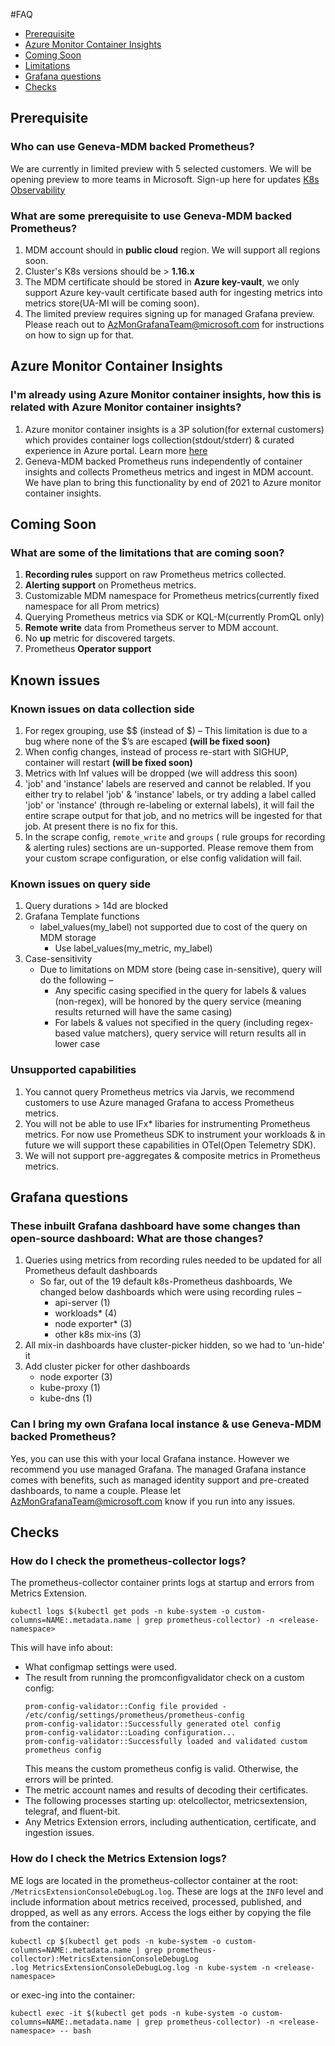#FAQ
* [Prerequisite](./PromMDMfaq.md#prerequisite)
* [Azure Monitor Container Insights](./PromMDMfaq.md#azure-monitor-container-insights)
* [Coming Soon](./PromMDMfaq.md#coming-soon)
* [Limitations](./PromMDMfaq.md#known-issues)
* [Grafana questions](./PromMDMfaq.md#grafana-questions)
* [Checks](./PromMDMfaq.md#checks)

## Prerequisite

### Who can use Geneva-MDM backed Prometheus?
We are currently in limited preview with 5 selected customers. We will be opening preview to more teams in Microsoft. Sign-up here for updates [K8s Observability](https://idwebelements/GroupManagement.aspx?Group=K8sObsUpdates&Operation=join)

### What are some prerequisite to use Geneva-MDM backed Prometheus?
1. MDM account should in **public cloud** region. We will support all regions soon.
2. Cluster's K8s versions should be > **1.16.x**
3. The MDM certificate should be stored in **Azure key-vault**, we only support Azure key-vault certificate based auth for ingesting metrics into metrics store(UA-MI will be coming soon).
4. The limited preview requires signing up for managed Grafana preview. Please reach out to [AzMonGrafanaTeam@microsoft.com](mailto:AzMonGrafanaTeam@microsoft.com) for instructions on how to sign up for that.

## Azure Monitor Container Insights

### I'm already using Azure Monitor container insights, how this is related with Azure Monitor container insights?

1. Azure monitor container insights is a 3P solution(for external customers) which provides container logs collection(stdout/stderr) & curated experience in Azure portal. Learn more [here](https://docs.microsoft.com/en-us/azure/azure-monitor/containers/container-insights-overview) 
2. Geneva-MDM backed Prometheus runs independently of container insights and collects Prometheus metrics and ingest in MDM account. We have plan to bring this functionality by end of 2021 to Azure monitor container insights.

## Coming Soon

### What are some of the limitations that are coming soon?
1. **Recording rules** support on raw Prometheus metrics collected.
2. **Alerting support** on Prometheus metrics.
3. Customizable MDM namespace for Prometheus metrics(currently fixed namespace for all Prom metrics)
4. Querying Prometheus metrics via SDK or KQL-M(currently PromQL only)
5. **Remote write** data from Prometheus server to MDM account.
6. No **up** metric for discovered targets.
7. Prometheus **Operator support**

## Known issues

### Known issues on data collection side
1. For regex grouping, use $$ (instead of $) – This limitation is due to a bug where none of the $’s are escaped **(will be fixed soon)**
2. When config changes, instead of process re-start with SIGHUP, container will restart **(will be fixed soon)**
3. Metrics with Inf values will be dropped (we will address this soon)
4. 'job' and 'instance' labels are reserved and cannot be relabled. If you either try to relabel 'job' & 'instance' labels, or try adding a label called 'job' or 'instance' (through re-labeling or external labels), it will fail the entire scrape output for that job, and no metrics will be ingested for that job. At present there is no fix for this.
5. In the scrape config, `remote_write` and `groups` ( rule groups for recording & alerting rules) sections are un-supported. Please remove them from your custom scrape configuration, or else config validation will fail.


### Known issues on query side
1. Query durations > 14d are blocked
2. Grafana Template functions
    * label_values(my_label) not supported due to cost of the query on MDM storage
        * Use label_values(my_metric, my_label)
3. Case-sensitivity
    * Due to limitations on MDM store (being case in-sensitive), query will do the following –
       * Any specific casing specified in the query for labels & values (non-regex), will be honored by the query service (meaning results returned will have the same casing)
       * For labels & values not specified in the query (including regex-based value matchers), query service will return results all in lower case

### Unsupported capabilities
1. You cannot query Prometheus metrics via Jarvis, we recommend customers to use Azure managed Grafana to access Prometheus metrics.
2. You will not be able to use IFx* libaries for instrumenting Prometheus metrics. For now use Prometheus SDK to instrument your workloads & in future we will support these capabilities in OTel(Open Telemetry SDK).
3. We will not support pre-aggregates & composite metrics in Prometheus metrics.

## Grafana questions

### These inbuilt Grafana dashboard have some changes than open-source dashboard: What are those changes?
1. Queries using metrics from recording rules needed to be updated for all Prometheus default dashboards
   * So far, out of the 19 default k8s-Prometheus dashboards, We changed below dashboards which were using recording rules –
      * api-server (1)
      * workloads* (4)
      * node exporter* (3)
      * other k8s mix-ins (3)
2. All mix-in dashboards have cluster-picker hidden, so we had to ‘un-hide’ it
3. Add cluster picker for other dashboards
   * node exporter (3)
   * kube-proxy (1)
   * kube-dns (1)



### Can I bring my own Grafana local instance & use Geneva-MDM backed Prometheus?
Yes, you can use this with your local Grafana instance. However we recommend you use managed Grafana. The managed Grafana instance comes with benefits, such as managed identity support and pre-created dashboards, to name a couple. Please let [AzMonGrafanaTeam@microsoft.com](mailto:AzMonGrafanaTeam@microsoft.com) know if you run into any issues.

## Checks

### How do I check the prometheus-collector logs?
The prometheus-collector container prints logs at startup and errors from Metrics Extension.
```
kubectl logs $(kubectl get pods -n kube-system -o custom-columns=NAME:.metadata.name | grep prometheus-collector) -n <release-namespace>
```
This will have info about:
- What configmap settings were used.
- The result from running the promconfigvalidator check on a custom config:
  ```
  prom-config-validator::Config file provided - /etc/config/settings/prometheus/prometheus-config
  prom-config-validator::Successfully generated otel config
  prom-config-validator::Loading configuration...
  prom-config-validator::Successfully loaded and validated custom prometheus config
  ```
  This means the custom prometheus config is valid. Otherwise, the errors will be printed.
- The metric account names and results of decoding their certificates. 
- The following processes starting up: otelcollector, metricsextension, telegraf, and fluent-bit.
- Any Metrics Extension errors, including authentication, certificate, and ingestion issues.


### How do I check the Metrics Extension logs?
ME logs are located in the prometheus-collector container at the root: `/MetricsExtensionConsoleDebugLog.log`. These are logs at the `INFO` level and include information about metrics received, processed, published, and dropped, as well as any errors. Access the logs either by copying the file from the container:
```
kubectl cp $(kubectl get pods -n kube-system -o custom-columns=NAME:.metadata.name | grep prometheus-collector):MetricsExtensionConsoleDebugLog
.log MetricsExtensionConsoleDebugLog.log -n kube-system -n <release-namespace>
```
or exec-ing into the container:
```
kubectl exec -it $(kubectl get pods -n kube-system -o custom-columns=NAME:.metadata.name | grep prometheus-collector) -n <release-namespace> -- bash
```
